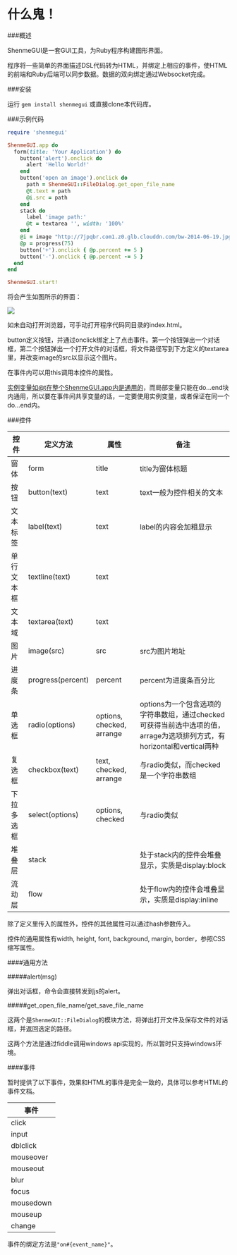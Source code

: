 什么鬼！
======

###概述

ShenmeGUI是一套GUI工具，为Ruby程序构建图形界面。

程序将一些简单的界面描述DSL代码转为HTML，并绑定上相应的事件，使HTML的前端和Ruby后端可以同步数据。数据的双向绑定通过Websocket完成。

###安装

运行 `gem install shenmegui` 或直接clone本代码库。

###示例代码

```ruby
require 'shenmegui'

ShenmeGUI.app do
  form(title: 'Your Application') do
    button('alert').onclick do
      alert 'Hello World!'
    end
    button('open an image').onclick do
      path = ShenmeGUI::FileDialog.get_open_file_name
      @t.text = path
      @i.src = path
    end
    stack do
      label 'image path:'
      @t = textarea '', width: '100%'
    end
    @i = image "http://7jpqbr.com1.z0.glb.clouddn.com/bw-2014-06-19.jpg"
    @p = progress(75)
    button('+').onclick { @p.percent += 5 }
    button('-').onclick { @p.percent -= 5 }
  end
end

ShenmeGUI.start!
```

将会产生如图所示的界面：

![](http://cichol.qiniudn.com/shenmegui_example.png)


如未自动打开浏览器，可手动打开程序代码同目录的index.html。

button定义按钮，并通过onclick绑定上了点击事件。第一个按钮弹出一个对话框，第二个按钮弹出一个打开文件的对话框，将文件路径写到下方定义的textarea里，并改变image的src以显示这个图片。

在事件内可以用this调用本控件的属性。

实例变量如@t在整个ShenmeGUI.app内是通用的，而局部变量只能在do...end块内通用，所以要在事件间共享变量的话，一定要使用实例变量，或者保证在同一个do...end内。

###控件

| 控件 | 定义方法 | 属性 | 备注 |
|--------|--------|--------|--------|
| 窗体 | form | title | title为窗体标题 |
| 按钮 | button(text) | text | text一般为控件相关的文本 |
| 文本标签 | label(text) | text | label的内容会加粗显示 |
| 单行文本框 | textline(text) | text |  |
| 文本域 | textarea(text) | text |  |
| 图片 | image(src) | src | src为图片地址 |
| 进度条 | progress(percent) | percent | percent为进度条百分比 |
| 单选框 | radio(options) | options, checked, arrange | options为一个包含选项的字符串数组，通过checked可获得当前选中选项的值，arrage为选项排列方式，有horizontal和vertical两种 |
| 复选框 | checkbox(text) | text, checked, arrange | 与radio类似，而checked是一个字符串数组 |
| 下拉多选框 | select(options) | options, checked | 与radio类似 |
| 堆叠层 | stack |  | 处于stack内的控件会堆叠显示，实质是display:block |
| 流动层 | flow |  | 处于flow内的控件会堆叠显示，实质是display:inline |

除了定义里传入的属性外，控件的其他属性可以通过hash参数传入。

控件的通用属性有width, height, font, background, margin, border，参照CSS缩写属性。

####通用方法

#####alert(msg)

弹出对话框，命令会直接转发到js的alert。

#####get_open_file_name/get_save_file_name

这两个是`ShenmeGUI::FileDialog`的模块方法，将弹出打开文件及保存文件的对话框，并返回选定的路径。

这两个方法是通过fiddle调用windows api实现的，所以暂时只支持windows环境。

####事件

暂时提供了以下事件，效果和HTML的事件是完全一致的，具体可以参考HTML的事件文档。

| 事件 |
|--------|
| click |
| input |
| dblclick |
| mouseover |
| mouseout |
| blur |
| focus |
| mousedown |
| mouseup |
| change |

事件的绑定方法是`"on#{event_name}"`。